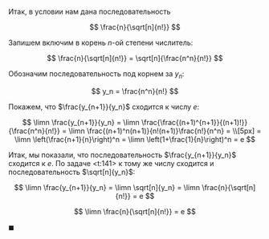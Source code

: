 Итак, в условии нам дана последовательность

$$ \frac{n}{\sqrt[n]{n!}} $$

Запишем включим в корень $n$-ой степени числитель:

$$ \frac{n}{\sqrt[n]{n!}} = \sqrt[n]{\frac{n^n}{n!}} $$

Обозначим последовательность под корнем за $y_n$:

$$ y_n = \frac{n^n}{n!} $$

Покажем, что $\frac{y_{n+1}}{y_n}$ сходится к числу $e$:

$$
    \limn \frac{y_{n+1}}{y_n} = \limn \frac{\frac{(n+1)^{n+1}}{(n+1)!}}{\frac{n^n}{n!}} = \limn \frac{(n+1)^n(n+1)}{n!(n+1)}\frac{n!}{n^n} =
    \\[5px]
    = \limn \left(\frac{n+1}{n}\right)^n = \limn \left(1+\frac{1}{n}\right)^n = e
$$

Итак, мы показали, что последовательность $\frac{y_{n+1}}{y_n}$ сходится к $e$. По задаче <t:141> к тому же числу сходится и последовательность $\sqrt[n]{y_n}$:

$$ \limn \frac{y_{n+1}}{y_n} = \limn \sqrt[n]{y_n} = \limn \frac{n}{\sqrt[n]{n!}} = e $$

$$ \limn \frac{n}{\sqrt[n]{n!}} = e $$

$\blacksquare$